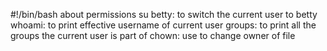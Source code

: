 #!/bin/bash
about permissions
su betty: to switch the current user to betty
whoami: to print effective username of current user
groups: to print all the groups the current user is part of
chown: use to change owner of file
